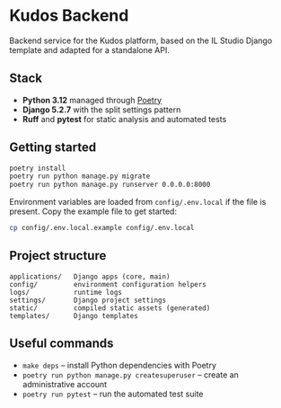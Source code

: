 # Kudos Backend

Backend service for the Kudos platform, based on the IL Studio Django template and adapted for a standalone API.

## Stack

- **Python 3.12** managed through [Poetry](https://python-poetry.org/)
- **Django 5.2.7** with the split settings pattern
- **Ruff** and **pytest** for static analysis and automated tests

## Getting started

```bash
poetry install
poetry run python manage.py migrate
poetry run python manage.py runserver 0.0.0.0:8000
```

Environment variables are loaded from `config/.env.local` if the file is present. Copy the example file to get started:

```bash
cp config/.env.local.example config/.env.local
```

## Project structure

```
applications/   Django apps (core, main)
config/         environment configuration helpers
logs/           runtime logs
settings/       Django project settings
static/         compiled static assets (generated)
templates/      Django templates
```

## Useful commands

- `make deps` – install Python dependencies with Poetry
- `poetry run python manage.py createsuperuser` – create an administrative account
- `poetry run pytest` – run the automated test suite
